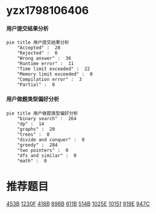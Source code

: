 # yzx1798106406

<!-- tabs:start -->



#### **用户提交结果分析**

```mermaid
pie title 用户提交结果分析
    "Accepted" :  28
    "Rejected" :  0
    "Wrong answer" :  36
    "Runtime error" :  11
    "Time limit exceeded" :  22
    "Memory limit exceeded" :  0
    "Compilation error" :  3
    "Partial" :  0
```

#### **用户做题类型偏好分析**

```mermaid
pie title 用户做题类型偏好分析
    "binary search" :  264
    "dp" :  14
    "graphs" :  20
    "trees" :  0
    "divide and conquer" :  0
    "greedy" :  284
    "two pointers" :  0
    "dfs and similar" :  0
    "math" :  0
```



<!-- tabs:end -->
# 推荐题目
[453B](https://codeforces.com/contest/453/problem/B)
[1230F](https://codeforces.com/contest/1230/problem/F)
[418B](https://codeforces.com/contest/418/problem/B)
[898B](https://codeforces.com/contest/898/problem/B)
[611B](https://codeforces.com/contest/611/problem/B)
[514B](https://codeforces.com/contest/514/problem/B)
[1025E](https://codeforces.com/contest/1025/problem/E)
[10151](https://codeforces.com/contest/1015/problem/1)
[919E](https://codeforces.com/contest/919/problem/E)
[947C](https://codeforces.com/contest/947/problem/C)
